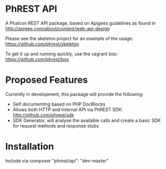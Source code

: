 PhREST API
===========

A Phalcon REST API package, based on Apigees guidelines as found in http://apigee.com/about/content/web-api-design

Please see the skeleton project for an example of the
usage: https://github.com/phrest/skeleton

To get it up and running quickly, use the vagrant box: https://github.com/phrest/box

Proposed Features
=================

Currently in development, this package will provide the following:

* Self documenting based on PHP DocBlocks
* Allows both HTTP and Internal API via PhREST SDK: http://github.com/phrest/sdk
* SDK Generator, will analyse the available calls and create a basic SDK for request methods and response stubs

Installation
============
Include via composer "phrest/api": "dev-master"
